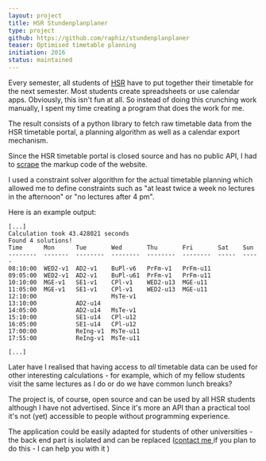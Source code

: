 ```yaml
---
layout: project
title: HSR Stundenplanplaner
type: project
github: https://github.com/raphiz/stundenplanplaner
teaser: Optimised timetable planning
initiation: 2016
status: maintained
---
```


Every semester, all students of [HSR](https://www.hsr.ch) have to put together their timetable for the next semester. Most students create spreadsheets or use calendar apps. Obviously, this isn't fun at all. So instead of doing this crunching work manually, I spent my time creating a program that does the work for me.

The result consists of a python library to fetch raw timetable data from the HSR timetable portal, a planning algorithm as well as a calendar export mechanism.

Since the HSR timetable portal is closed source and has no public API, I had to [scrape](https://de.wikipedia.org/wiki/Screen_Scraping) the markup code of the website.

I used a constraint solver algorithm for the actual timetable planning which allowed me to define constraints such as "at least twice a week no lectures in the afternoon" or "no lectures after 4 pm".

Here is an example output:

```
[...]
Calculation took 43.428021 seconds
Found 4 solutions!
Time      Mon      Tue       Wed       Thu       Fri       Sat    Sun
--------  -------  --------  --------  --------  --------  -----  -----
08:10:00  WED2-v1  AD2-v1    BuPl-v6   PrFm-v1   PrFm-u11
09:05:00  WED2-v1  AD2-v1    BuPl-u61  PrFm-v1   PrFm-u11
10:10:00  MGE-v1   SE1-v1    CPl-v1    WED2-u13  MGE-u11
11:05:00  MGE-v1   SE1-v1    CPl-v1    WED2-u13  MGE-u11
12:10:00                     MsTe-v1
13:10:00           AD2-u14
14:05:00           AD2-u14   MsTe-v1
15:10:00           SE1-u14   CPl-u12
16:05:00           SE1-u14   CPl-u12
17:00:00           ReIng-v1  MsTe-u11
17:55:00           ReIng-v1  MsTe-u11

[...]
```

Later have I realised that having access to *all* timetable data can be used for other interesting calculations - for example, which of my fellow students visit the same lectures as I do or do we have common lunch breaks?

The project is, of course, open source and can be used by all HSR students although I have not advertised. Since it's more an API than a practical tool it's not (yet) accessible to people without programming experience.

The application could be easily adapted for students of other universities - the back end part is isolated and can be replaced ([contact  me ](/contact/) if you plan to do this - I can help you with it <i class="fa fa-smile-o" aria-hidden="true"></i>)

